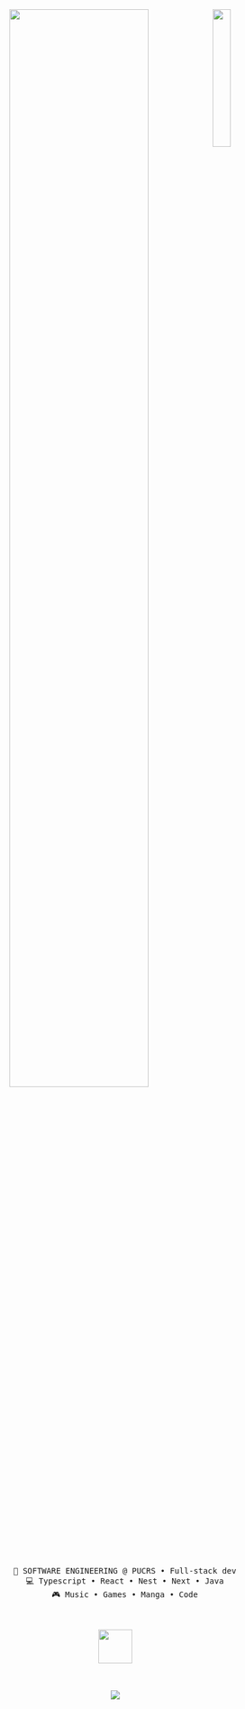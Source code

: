 <div align="center">
<img src="https://i.pinimg.com/originals/8a/49/e7/8a49e76d1a9a0cd7e3b5dbe29ababcdc.jpg" width="25%" align="right" />
<img src="https://readme-typing-svg.demolab.com?font=Fira+Code&size=25&pause=1000&center=true&multiline=true&repeat=false&random=false&width=800&height=100&lines=Hello+everyone!;I'm+Marcelo%2C+a+full-stack+developer+and+a+pirate!" width="70%" />
<br><br>
<pre>
    💼 SOFTWARE ENGINEERING @ PUCRS • Full-stack dev
    💻 Typescript • React • Nest • Next • Java
    🎮 Music • Games • Manga • Code
</pre>
<br><br>
<img src="https://media.tenor.com/-L2F_aJcOHsAAAAi/tony-chopper-one-piece.gif" height="60" />
<br><br><br>
    
[![](https://img.shields.io/badge/linkedin-0a66c2)](https://www.linkedin.com/in/maarcelofbjr/)
</div>
